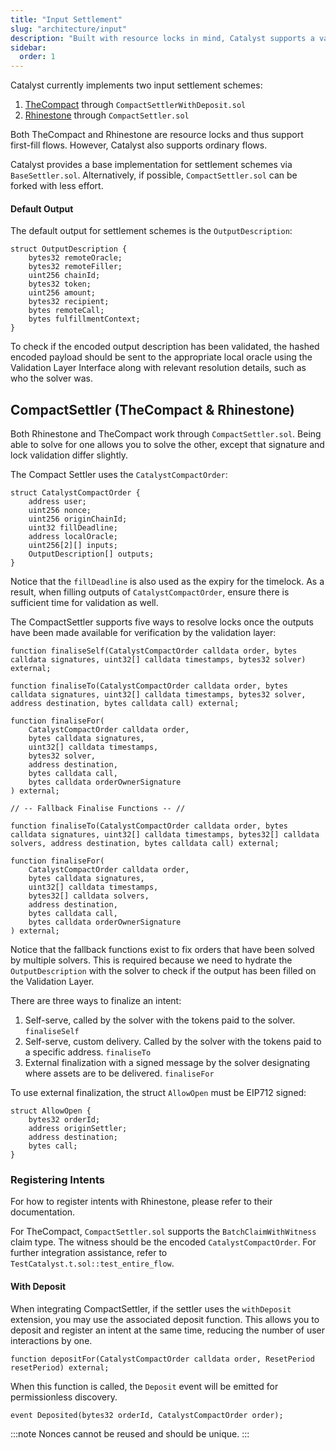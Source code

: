 ```yaml
---
title: "Input Settlement"
slug: "architecture/input"
description: "Built with resource locks in mind, Catalyst supports a variety of input settlement schemes. TheCompact and Rhinestone both allow for first-fill flows and sponsored transactions, assuming the user has existing deposits."
sidebar:
  order: 1
---
```


Catalyst currently implements two input settlement schemes:
1. [TheCompact](https://github.com/Uniswap/the-compact) through `CompactSettlerWithDeposit.sol`
2. [Rhinestone](https://www.rhinestone.wtf) through `CompactSettler.sol`

Both TheCompact and Rhinestone are resource locks and thus support first-fill flows. However, Catalyst also supports ordinary flows.

Catalyst provides a base implementation for settlement schemes via `BaseSettler.sol`. Alternatively, if possible, `CompactSettler.sol` can be forked with less effort.

#### Default Output
The default output for settlement schemes is the `OutputDescription`:
```solidity
struct OutputDescription {
    bytes32 remoteOracle;
    bytes32 remoteFiller;
    uint256 chainId;
    bytes32 token;
    uint256 amount;
    bytes32 recipient;
    bytes remoteCall;
    bytes fulfillmentContext;
}
```
To check if the encoded output description has been validated, the hashed encoded payload should be sent to the appropriate local oracle using the Validation Layer Interface along with relevant resolution details, such as who the solver was.

## CompactSettler (TheCompact & Rhinestone)
Both Rhinestone and TheCompact work through `CompactSettler.sol`. Being able to solve for one allows you to solve the other, except that signature and lock validation differ slightly.

The Compact Settler uses the `CatalystCompactOrder`:
```solidity
struct CatalystCompactOrder {
    address user;
    uint256 nonce;
    uint256 originChainId;
    uint32 fillDeadline;
    address localOracle;
    uint256[2][] inputs;
    OutputDescription[] outputs;
}
```
Notice that the `fillDeadline` is also used as the expiry for the timelock. As a result, when filling outputs of `CatalystCompactOrder`, ensure there is sufficient time for validation as well.

The CompactSettler supports five ways to resolve locks once the outputs have been made available for verification by the validation layer:

```solidity
function finaliseSelf(CatalystCompactOrder calldata order, bytes calldata signatures, uint32[] calldata timestamps, bytes32 solver) external;

function finaliseTo(CatalystCompactOrder calldata order, bytes calldata signatures, uint32[] calldata timestamps, bytes32 solver, address destination, bytes calldata call) external;

function finaliseFor(
    CatalystCompactOrder calldata order,
    bytes calldata signatures,
    uint32[] calldata timestamps,
    bytes32 solver,
    address destination,
    bytes calldata call,
    bytes calldata orderOwnerSignature
) external;

// -- Fallback Finalise Functions -- //

function finaliseTo(CatalystCompactOrder calldata order, bytes calldata signatures, uint32[] calldata timestamps, bytes32[] calldata solvers, address destination, bytes calldata call) external;

function finaliseFor(
    CatalystCompactOrder calldata order,
    bytes calldata signatures,
    uint32[] calldata timestamps,
    bytes32[] calldata solvers,
    address destination,
    bytes calldata call,
    bytes calldata orderOwnerSignature
) external;
```

Notice that the fallback functions exist to fix orders that have been solved by multiple solvers. This is required because we need to hydrate the `OutputDescription` with the solver to check if the output has been filled on the Validation Layer.

There are three ways to finalize an intent:
1. Self-serve, called by the solver with the tokens paid to the solver. `finaliseSelf`
2. Self-serve, custom delivery. Called by the solver with the tokens paid to a specific address. `finaliseTo`
3. External finalization with a signed message by the solver designating where assets are to be delivered. `finaliseFor`

To use external finalization, the struct `AllowOpen` must be EIP712 signed:
```solidity
struct AllowOpen {
    bytes32 orderId;
    address originSettler;
    address destination;
    bytes call;
}
```

### Registering Intents

For how to register intents with Rhinestone, please refer to their documentation.

For TheCompact, `CompactSettler.sol` supports the `BatchClaimWithWitness` claim type. The witness should be the encoded `CatalystCompactOrder`. For further integration assistance, refer to `TestCatalyst.t.sol::test_entire_flow`.

#### With Deposit

When integrating CompactSettler, if the settler uses the `withDeposit` extension, you may use the associated deposit function. This allows you to deposit and register an intent at the same time, reducing the number of user interactions by one.

```solidity
function depositFor(CatalystCompactOrder calldata order, ResetPeriod resetPeriod) external;
```

When this function is called, the `Deposit` event will be emitted for permissionless discovery.
```solidity
event Deposited(bytes32 orderId, CatalystCompactOrder order);
```

:::note
Nonces cannot be reused and should be unique.
:::